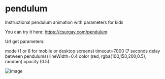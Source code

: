 # pendulum
Instructional pendulum animation with parameters for kids

You can try it here: https://csurgay.com/pendulum

Url get parameters:

mode (1 or 8 for mobile or desktop screens)
timeout=7000 (7 seconds delay between pendulums)
lineWidth=0.4
color (red, rgba(100,150,200,0.5), random)
opacity (0.5)


![image](https://github.com/user-attachments/assets/99260626-091b-4d99-9207-ad145aa02d02)
